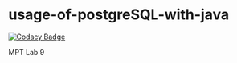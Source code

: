 # usage-of-postgreSQL-with-java

[![Codacy Badge](https://api.codacy.com/project/badge/Grade/6f6669853d0948a19a9fba976762aaf0)](https://app.codacy.com/app/MasterOfTheU/usage-of-postgreSQL-with-java?utm_source=github.com&utm_medium=referral&utm_content=MasterOfTheU/usage-of-postgreSQL-with-java&utm_campaign=badger)

MPT Lab 9
